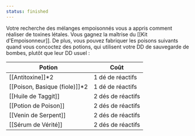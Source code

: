```yaml
---
status: finished
---
```

Votre recherche des mélanges empoisonnés vous a appris comment réaliser de toxines létales. Vous gagnez la maîtrise du [[Kit d'Empoisonneur]]. De plus, vous pouvez fabriquer les poisons suivants quand vous concoctez des potions, qui utilisent votre DD de sauvegarde de bombes, plutôt que leur DD usuel : 

| Potion                         | Coût              |
| ------------------------------ | ----------------- |
| [[Antitoxine]]\*2              | 1 dé de réactifs  |
| [[Poison, Basique (fiole)]]\*2 | 1 dé de réactifs  |
| [[Huile de Taggit]]            | 2 dés de réactifs |
| [[Potion de Poison]]           | 2 dés de réactifs |
| [[Venin de Serpent]]           | 2 dés de réactifs |
| [[Sérum de Vérité]]            | 2 dés de réactifs |
